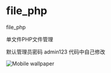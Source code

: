 # file_php

file_php

单文件PHP文件管理

默认管理员密码 admin123 代码中自己修改


<img src="" alt="Mobile wallpaper"   />
